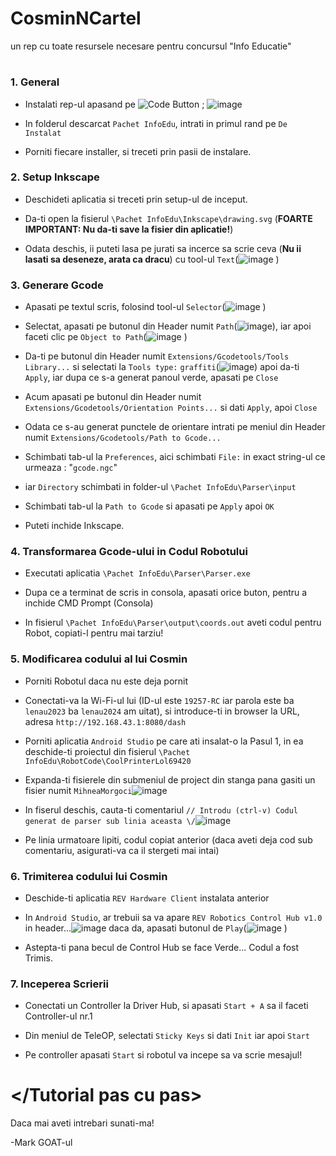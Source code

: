 # CosminNCartel
un rep cu toate resursele necesare pentru concursul "Info Educatie"

# <Tutorial pas cu pas>

### 1. General
- Instalati rep-ul apasand pe ![Code Button](https://github.com/MarkIsTheBest/CosminNCartel/assets/56190468/d82a212d-5759-4167-931d-e63cbe108e0d)
; ![image](https://github.com/MarkIsTheBest/CosminNCartel/assets/56190468/1f69f3b5-82ec-406a-996e-a5184157be90)

- In folderul descarcat `Pachet InfoEdu`, intrati in primul rand pe `De Instalat`
  
- Porniti fiecare installer, si treceti prin pasii de instalare.
### 2. Setup Inkscape
- Deschideti aplicatia si treceti prin setup-ul de inceput.
  
- Da-ti open la fisierul `\Pachet InfoEdu\Inkscape\drawing.svg` (__FOARTE IMPORTANT: Nu da-ti save la fisier din aplicatie!__)
  
- Odata deschis, ii puteti lasa pe jurati sa incerce sa scrie ceva (__Nu ii lasati sa deseneze, arata ca dracu__) cu tool-ul `Text`(![image](https://github.com/MarkIsTheBest/CosminNCartel/assets/56190468/277feef9-4ad7-4981-86b7-d7cee7d738c3)
  )
### 3. Generare Gcode
- Apasati pe textul scris, folosind tool-ul `Selector`(![image](https://github.com/MarkIsTheBest/CosminNCartel/assets/56190468/2338813c-8414-4e86-a7cd-dfbfb560e804)
)

- Selectat, apasati pe butonul din Header numit `Path`(![image](https://github.com/MarkIsTheBest/CosminNCartel/assets/56190468/e5184c91-8ce5-4a0d-b36d-66593bf1ebea)), iar apoi faceti clic pe `Object to Path`(![image](https://github.com/MarkIsTheBest/CosminNCartel/assets/56190468/ec24793b-2ece-4dad-a9f4-f73456730941)
)

- Da-ti pe butonul din Header numit `Extensions/Gcodetools/Tools Library...` si selectati la `Tools type:` `graffiti`(![image](https://github.com/MarkIsTheBest/CosminNCartel/assets/56190468/2bfb6977-3e85-47b3-a90e-30849994f3fe)) apoi da-ti `Apply`, iar dupa ce s-a generat panoul verde, apasati pe `Close`


- Acum apasati pe butonul din Header numit `Extensions/Gcodetools/Orientation Points...` si dati `Apply`, apoi `Close`

- Odata ce s-au generat punctele de orientare intrati pe meniul din Header numit `Extensions/Gcodetools/Path to Gcode...`

- Schimbati tab-ul la `Preferences`, aici schimbati `File:` in exact string-ul ce urmeaza : "`gcode.ngc`"
  
- iar `Directory` schimbati in folder-ul `\Pachet InfoEdu\Parser\input`

- Schimbati tab-ul la `Path to Gcode` si apasati pe `Apply` apoi `OK`

- Puteti inchide Inkscape.

### 4. Transformarea Gcode-ului in Codul Robotului
- Executati aplicatia `\Pachet InfoEdu\Parser\Parser.exe`
  
- Dupa ce a terminat de scris in consola, apasati orice buton, pentru a inchide CMD Prompt (Consola)

- In fisierul `\Pachet InfoEdu\Parser\output\coords.out` aveti codul pentru Robot, copiati-l pentru mai tarziu!

### 5. Modificarea codului al lui Cosmin
- Porniti Robotul daca nu este deja pornit

- Conectati-va la Wi-Fi-ul lui (ID-ul este `19257-RC` iar parola este ba `lenau2023` ba `lenau2024` am uitat), si introduce-ti in browser la URL, adresa `http://192.168.43.1:8080/dash`

- Porniti aplicatia `Android Studio` pe care ati insalat-o la Pasul 1, in ea deschide-ti proiectul din fisierul `\Pachet InfoEdu\RobotCode\CoolPrinterLol69420`

- Expanda-ti fisierele din submeniul de project din stanga pana gasiti un fisier numit `MihneaMorgoci`![image](https://github.com/MarkIsTheBest/CosminNCartel/assets/56190468/a5db540a-5e38-489b-9224-60681b1a79eb)

- In fiserul deschis, cauta-ti comentariul `// Introdu (ctrl-v) Codul generat de parser sub linia aceasta \/`![image](https://github.com/MarkIsTheBest/CosminNCartel/assets/56190468/57122fd8-88ac-48b2-acde-8061eb09c0c2)

- Pe linia urmatoare lipiti, codul copiat anterior (daca aveti deja cod sub comentariu, asigurati-va ca il stergeti mai intai)

### 6. Trimiterea codului lui Cosmin
- Deschide-ti aplicatia `REV Hardware Client` instalata anterior

- In `Android Studio`, ar trebuii sa va apare `REV Robotics Control Hub v1.0` in header...![image](https://github.com/MarkIsTheBest/CosminNCartel/assets/56190468/47e1fc5f-f93b-4b79-b684-1036d85fd515)
 daca da, apasati butonul de `Play`(![image](https://github.com/MarkIsTheBest/CosminNCartel/assets/56190468/bca00e8c-6d3d-47d3-8858-b8b89c6bd915)
)

- Astepta-ti pana becul de Control Hub se face Verde... Codul a fost Trimis.

### 7. Inceperea Scrierii
- Conectati un Controller la Driver Hub, si apasati `Start + A` sa il faceti Controller-ul nr.1

- Din meniul de TeleOP, selectati `Sticky Keys` si dati `Init` iar apoi `Start`

- Pe controller apasati `Start` si robotul va incepe sa va scrie mesajul!

# </Tutorial pas cu pas>

Daca mai aveti intrebari sunati-ma!

-Mark GOAT-ul
